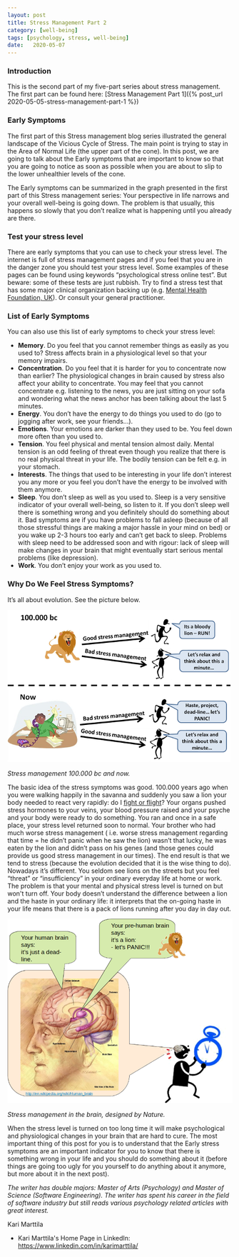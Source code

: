 ```yaml
---
layout: post
title: Stress Management Part 2
category: [well-being]
tags: [psychology, stress, well-being]
date:	2020-05-07
---
```


### Introduction

This is the second part of my five-part series about stress management. The first part can be found here: [Stress Management Part 1]({% post_url 2020-05-05-stress-management-part-1 %})

### Early Symptoms

The first part of this Stress management blog series illustrated the general landscape of the Vicious Cycle of Stress. The main point is trying to stay in the Area of Normal Life (the upper part of the cone). In this post, we are going to talk about the Early symptoms that are important to know so that you are going to notice as soon as possible when you are about to slip to the lower unhealthier levels of the cone.

The Early symptoms can be summarized in the graph presented in the first part of this Stress management series: Your perspective in life narrows and your overall well-being is going down. The problem is that usually, this happens so slowly that you don’t realize what is happening until you already are there.

### Test your stress level

There are early symptoms that you can use to check your stress level. The internet is full of stress management pages and if you feel that you are in the danger zone you should test your stress level. Some examples of these pages can be found using keywords “psychological stress online test”. But beware: some of these tests are just rubbish. Try to find a stress test that has some major clinical organization backing up (e.g. [Mental Health Foundation, UK](http://www.mentalhealth.org.uk)). Or consult your general practitioner.

### List of Early Symptoms

You can also use this list of early symptoms to check your stress level:

- **Memory**.  Do you feel that you cannot remember things as easily as you used to? Stress affects brain in a physiological level so that your memory impairs.
- **Concentration**. Do you feel that it is harder for you to concentrate now than earlier? The physiological changes in brain caused by stress also affect your ability to concentrate. You may feel that you cannot concentrate e.g. listening to the news, you are just sitting on your sofa and wondering what the news anchor has been talking about the last 5 minutes.
- **Energy**. You don’t have the energy to do things you used to do (go to jogging after work, see your friends...).
- **Emotions**. Your emotions are darker than they used to be. You feel down more often than you used to.
- **Tension**. You feel physical and mental tension almost daily. Mental tension is an odd feeling of threat even though you realize that there is no real physical threat in your life. The bodily tension can be felt e.g. in your stomach.
- **Interests**. The things that used to be interesting in your life don’t interest you any more or you feel you don’t have the energy to be involved with them anymore.
- **Sleep**. You don’t sleep as well as you used to. Sleep is a very sensitive indicator of your overall well-being, so listen to it. If you don’t sleep well there is something wrong and you definitely should do something about it. Bad symptoms are if you have problems to fall asleep (because of all those stressful things are making a major hassle in your mind on bed) or you wake up 2-3 hours too early and can’t get back to sleep. Problems with sleep need to be addressed soon and with rigour: lack of sleep will make changes in your brain that might eventually start serious mental problems (like depression).
- **Work**. You don’t enjoy your work as you used to.

### Why Do We Feel Stress Symptoms?

It’s all about evolution. See the picture below.

![Stress management 100.000 bc and now.](/img/2020-05-07-stress-management-part-2_img_1.png)

*Stress management 100.000 bc and now.*

The basic idea of the stress symptoms was good. 100.000 years ago when you were walking happily in the savanna and suddenly you saw a lion your body needed to react very rapidly: do I [fight or flight](https://en.wikipedia.org/wiki/Fight-or-flight_response)? Your organs pushed stress hormones to your veins, your blood pressure raised and your psyche and your body were ready to do something. You ran and once in a safe place, your stress level returned soon to normal. Your brother who had much worse stress management ( i.e. worse stress management regarding that time = he didn’t panic when he saw the lion) wasn’t that lucky, he was eaten by the lion and didn’t pass on his genes (and those genes could provide us good stress management in our times). The end result is that we tend to stress (because the evolution decided that it is the wise thing to do). Nowadays it’s different. You seldom see lions on the streets but you feel “threat” or “insufficiency” in your ordinary everyday life at home or work. The problem is that your mental and physical stress level is turned on but won't turn off. Your body doesn’t understand the difference between a lion and the haste in your ordinary life: it interprets that the on-going haste in your life means that there is a pack of lions running after you day in day out. 

![Stress management in the brain](/img/2020-05-07-stress-management-part-2_img_2.png)

*Stress management in the brain, designed by Nature.*

When the stress level is turned on too long time it will make psychological and physiological changes in your brain that are hard to cure. The most important thing of this post for you is to understand that the Early stress symptoms are an important indicator for you to know that there is something wrong in your life and you should do something about it (before things are going too ugly for you yourself to do anything about it anymore, but more about it in the next post).


*The writer has double majors: Master of Arts (Psychology) and Master of Science (Software Engineering). The writer has spent his career in the field of software industry but still reads various psychology related articles with great interest.*

Kari Marttila

* Kari Marttila's Home Page in LinkedIn: <https://www.linkedin.com/in/karimarttila/>
